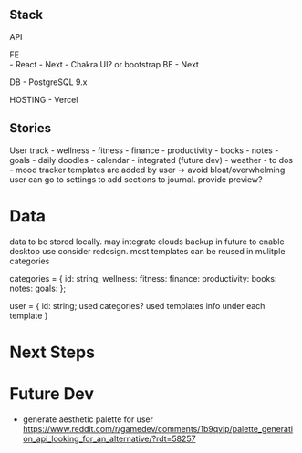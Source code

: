 ## Stack

API


FE  
    - React
    - Next
    - Chakra UI? or bootstrap
BE
    - Next
    
DB
    - PostgreSQL 9.x

HOSTING
    - Vercel
    

## Stories

User track
    - wellness
    - fitness
    - finance
    - productivity
    - books
    - notes
    - goals
    - daily doodles
    - calendar - integrated (future dev)
    - weather
    -  to dos
    - mood tracker
templates are added by user -> avoid bloat/overwhelming
user can go to settings to add sections to journal. provide preview?

# Data
data to be stored locally. may integrate clouds backup in future to enable desktop use
consider redesign. most templates can be reused in mulitple categories

categories = {
    id: string;
    wellness:
    fitness:
    finance:
    productivity:
    books:
    notes:
    goals:
  };

user = {
    id: string;
    used categories?
    used templates
    info under each template
}

# Next Steps

# Future Dev 

- generate aesthetic palette for user
 https://www.reddit.com/r/gamedev/comments/1b9qvip/palette_generation_api_looking_for_an_alternative/?rdt=58257

